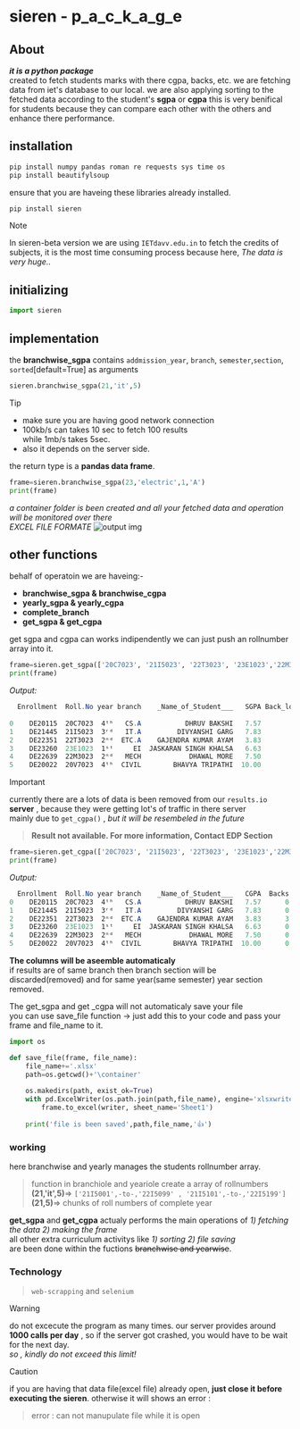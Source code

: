 # sieren - p_a_c_k_a_g_e
## About
 ***it is a python package***  
 created to fetch students marks with there cgpa, backs, etc. we are fetching data from iet's database to our local. we are also applying sorting to the fetched data according to the student's **sgpa** or **cgpa** this is very benifical for students because they can compare each other with the others and enhance there performance.
## installation
```powershell
pip install numpy pandas roman re requests sys time os
pip install beautifylsoup
```
ensure that you are haveing these libraries already installed.  
```powershell
pip install sieren
```
> [!NOTE]
> In sieren-beta version we are using `IETdavv.edu.in` to fetch the credits of subjects, it is the most time consuming process because here, *The data is very huge..*
## initializing
```python
import sieren
```

## implementation
the **branchwise_sgpa** contains `addmission_year`, `branch`, `semester`,`section`, `sorted`[default=True] as arguments
```python
sieren.branchwise_sgpa(21,'it',5)
```
> [!TIP]
> * make sure you are having good network connection
> * 100kb/s can takes 10 sec to fetch 100 results  
> while 1mb/s takes 5sec.
>* also it depends on the server side.

the return type is a **pandas data frame**.  
```python
frame=sieren.branchwise_sgpa(23,'electric',1,'A')
print(frame)
```
_a container folder is been created and all your fetched data and operation will be monitored over there_  
*EXCEL FILE FORMATE* 
![output img](https://i.ibb.co/r5btQQY/Screenshot-2024-04-20-004101.png)


## other functions
behalf of operatoin we are haveing:-  
* **branchwise_sgpa & branchwise_cgpa**
* **yearly_sgpa & yearly_cgpa**
* **complete_branch**
* **get_sgpa & get_cgpa**  

get sgpa and cgpa can works indipendently we can just push an rollnumber array into it.
```python
frame=sieren.get_sgpa(['20C7023', '21I5023', '22T3023', '23E1023','22M3023','20V7023'])
print(frame)
```
*Output:*  
```powershell
  Enrollment  Roll.No year branch    _Name_of_Student___   SGPA Back_logs   sub1             sub2             sub3             sub4             sub5              LAB           comprihensive             sub8
                                                                          Theory Practical Theory Practical Theory Practical Theory Practical Theory Practical Theory Practical        Theory Practical Theory Practical
0    DE20115  20C7023  4ᵗʰ   CS.A           DHRUV BAKSHI   7.57         0      A        -      A+        B+     B+        A+      B        B+   None      None     -          A            -         B+   None      None
1    DE21445  21I5023  3ʳᵈ   IT.A         DIVYANSHI GARG   7.83         0     B+        -      A+        A+     B+         A      A        A+      C        -      -         A+            -         A+      O        -
2    DE22351  22T3023  2ⁿᵈ  ETC.A    GAJENDRA KUMAR AYAM   3.83         3      C        -       F         B      B        B+      F         B      F        -      -          B            -         B+     A+        -
3    DE23260  23E1023  1ˢᵗ     EI  JASKARAN SINGH KHALSA   6.63         0     B+        -       B        B+      B         A     B+         A      B         B   None      None            -          B     A+        -
4    DE22639  22M3023  2ⁿᵈ   MECH            DHAWAL MORE   7.50         0      B        -      A+         O      A        A+      P         A     B+        -      -          A            -          O     B+        -
5    DE20022  20V7023  4ᵗʰ  CIVIL        BHAVYA TRIPATHI  10.00         0      O         O      O         O      O         O      O        -    None      None     -          O            -          O   None      None
```
> [!IMPORTANT]
> currently there are a lots of data is been removed from our `results.io` **server** , because they were getting lot's of traffic in there server  
>mainly due to `get_cgpa()` , *but it will be resembeled in the future*  
> >**Result not available. For more information, Contact EDP Section**
```python
frame=sieren.get_cgpa(['20C7023', '21I5023', '22T3023', '23E1023','22M3023','20V7023'])
print(frame)
```
*Output:* 
```powershell
  Enrollment  Roll.No year branch    _Name_of_Student___   CGPA  Backs  sem-s
0    DE20115  20C7023  4ᵗʰ   CS.A           DHRUV BAKSHI   7.57      0      1
1    DE21445  21I5023  3ʳᵈ   IT.A         DIVYANSHI GARG   7.83      0      1
2    DE22351  22T3023  2ⁿᵈ  ETC.A    GAJENDRA KUMAR AYAM   3.83      3      1
3    DE23260  23E1023  1ˢᵗ     EI  JASKARAN SINGH KHALSA   6.63      0      1
4    DE22639  22M3023  2ⁿᵈ   MECH            DHAWAL MORE   7.50      0      1
5    DE20022  20V7023  4ᵗʰ  CIVIL        BHAVYA TRIPATHI  10.00      0      1
```
**The columns will be aseemble automaticaly**  
if results are of same branch then branch section will be discarded(removed) and for same year(same semester) year section removed.   


The get_sgpa and get _cgpa will not automaticaly save your file  
you can use save_file function -> just add this to your code and pass your frame and file_name to it.
```python
import os

def save_file(frame, file_name):
    file_name+='.xlsx'
    path=os.getcwd()+'\container'
    
    os.makedirs(path, exist_ok=True)
    with pd.ExcelWriter(os.path.join(path,file_name), engine='xlsxwriter') as writer:  
        frame.to_excel(writer, sheet_name='Sheet1')
    
    print('file is been saved',path,file_name,'👍')
```


### working 
here branchwise and yearly manages the students rollnumber array. 
>function in branchiole and yeariole create a array of rollnumbers  
**(21,'it',5)**=> `['21I5001',-to-,'22I5099' , '21I5101',-to-,'22I5199']`  
**(21,5)**=> chunks of roll numbers of complete year



**get_sgpa** and **get_cgpa** actualy performs the main operations of *1) fetching the data 2) making the frame*  
all other extra curriculum activitys like *1) sorting 2) file saving*   
are been done within the fuctions ~~branchwise and yearwise~~.

### Technology
> `web-scrapping` and `selenium`

> [!WARNING]
> do not excecute the program as many times. our server provides around **1000 calls per day** , so if the server got crashed, you would have to be wait for the next day.   
> *so , kindly do not exceed this limit!*

> [!CAUTION]
> if you are having that data file(excel file) already open, **just close it before 
> executing the sieren**.  otherwise it will shows an error : 
> >error : can not manupulate file while it is open
